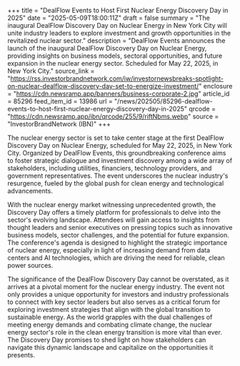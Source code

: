 +++
title = "DealFlow Events to Host First Nuclear Energy Discovery Day in 2025"
date = "2025-05-09T18:00:11Z"
draft = false
summary = "The inaugural DealFlow Discovery Day on Nuclear Energy in New York City will unite industry leaders to explore investment and growth opportunities in the revitalized nuclear sector."
description = "DealFlow Events announces the launch of the inaugural DealFlow Discovery Day on Nuclear Energy, providing insights on business models, sectoral opportunities, and future expansion in the nuclear energy sector. Scheduled for May 22, 2025, in New York City."
source_link = "https://rss.investorbrandnetwork.com/iw/investornewsbreaks-spotlight-on-nuclear-dealflow-discovery-day-set-to-energize-investment/"
enclosure = "https://cdn.newsramp.app/banners/business-corporate-2.jpg"
article_id = 85296
feed_item_id = 13986
url = "/news/202505/85296-dealflow-events-to-host-first-nuclear-energy-discovery-day-in-2025"
qrcode = "https://cdn.newsramp.app/ibn/qrcode/255/9/riftNbms.webp"
source = "InvestorBrandNetwork (IBN)"
+++

<p>The nuclear energy sector is set to take center stage at the first DealFlow Discovery Day on Nuclear Energy, scheduled for May 22, 2025, in New York City. Organized by DealFlow Events, this groundbreaking conference aims to foster strategic dialogue and investment discovery among a wide array of stakeholders, including utilities, financiers, technology providers, and government representatives. The event underscores the nuclear industry's resurgence, fueled by the global push for clean energy and technological advancements.</p><p>With the nuclear energy market witnessing unprecedented growth, the Discovery Day offers a timely platform for professionals to delve into the sector's evolving landscape. Attendees will gain access to insights from thought leaders and senior executives on pressing topics such as innovative business models, sector challenges, and the potential for future expansion. The conference's agenda is designed to highlight the strategic importance of nuclear energy, especially in light of increasing demand from data centers and AI technologies, which are driving the need for reliable, clean power sources.</p><p>The significance of the DealFlow Discovery Day cannot be overstated, as it arrives at a pivotal moment for the nuclear energy industry. The event not only provides a unique opportunity for investors and industry professionals to connect with key sector leaders but also serves as a critical forum for exploring investment strategies that align with the global transition to sustainable energy. As the world grapples with the dual challenges of meeting energy demands and combating climate change, the nuclear energy sector's role in the clean energy transition is more vital than ever. The Discovery Day promises to shed light on how stakeholders can navigate this dynamic landscape and capitalize on the opportunities it presents.</p>